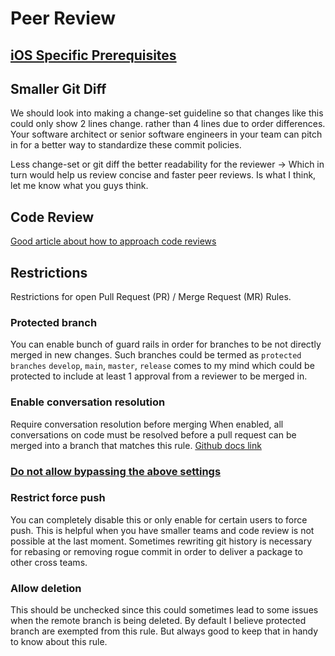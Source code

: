 # Peer Review

## [iOS Specific Prerequisites](prerequisite_iOS.md)

## Smaller Git Diff

We should look into making a change-set guideline so that changes like this could only show 2 lines change. rather than 4 lines due to order differences.
Your software architect or senior software engineers in your team can pitch in for a better way to standardize these commit policies.

Less change-set or git diff the better readability for the reviewer -> Which in turn would help us review concise and faster peer reviews. Is what I think, let me know what you guys think.   

## Code Review

[Good article about how to approach code reviews](https://mtlynch.io/human-code-reviews-1/)

## Restrictions

Restrictions for open Pull Request (PR) / Merge Request (MR) Rules.

### Protected branch

You can enable bunch of guard rails in order for branches to be not directly merged in new changes.
Such branches could be termed as `protected branches`
`develop`, `main`, `master`, `release` comes to my mind which could be protected to include at least 1 approval from a reviewer to be merged in.

### Enable conversation resolution

Require conversation resolution before merging
When enabled, all conversations on code must be resolved before a pull request can be merged into a branch that matches this rule. 
[Github docs link](https://docs.github.com/en/repositories/configuring-branches-and-merges-in-your-repository/managing-protected-branches/about-protected-branches#require-conversation-resolution-before-merging)

### [Do not allow bypassing the above settings](https://docs.github.com/en/repositories/configuring-branches-and-merges-in-your-repository/managing-protected-branches/about-protected-branches#do-not-allow-bypassing-the-above-settings)

### Restrict force push

You can completely disable this or only enable for certain users to force push. This is helpful when you have smaller teams and code review is not possible at the last moment. Sometimes rewriting git history is necessary for rebasing or removing rogue commit in order to deliver a package to other cross teams.

### Allow deletion

This should be unchecked since this could sometimes lead to some issues when the remote branch is being deleted. By default I believe protected branch are exempted from this rule. But always good to keep that in handy to know about this rule.